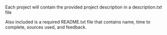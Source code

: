 Each project will contain the provided project description in a description.txt file

Also included is a required README.txt file that contains name, time to complete, sources used, and feedback.
